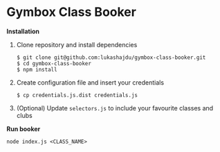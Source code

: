 # Gymbox Class Booker

**Installation**
1. Clone repository and install dependencies
    ``` 
    $ git clone git@github.com:lukashajdu/gymbox-class-booker.git
    $ cd gymbox-class-booker
    $ npm install
    ```
2. Create configuration file and insert your credentials
    ```
    $ cp credentials.js.dist credentials.js
    ```
3. (Optional) Update `selectors.js` to include your favourite classes and clubs

**Run booker**

```
node index.js <CLASS_NAME>
```
